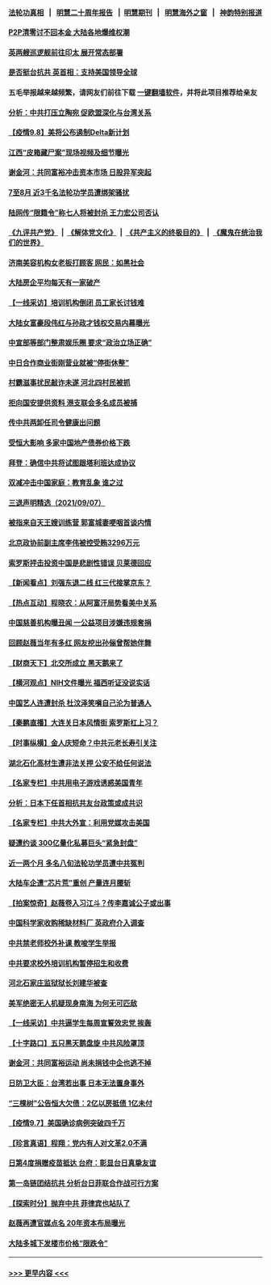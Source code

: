 #### [法轮功真相](https://github.com/gfw-breaker/truth/blob/master/README.md?t=0) &nbsp;&nbsp;|&nbsp;&nbsp; [明慧二十周年报告](https://github.com/gfw-breaker/mh-reports/blob/master/README.md?t=0) &nbsp;&nbsp;|&nbsp;&nbsp;[明慧期刊](https://github.com/gfw-breaker/mh-qikan) &nbsp;&nbsp;|&nbsp;&nbsp; [明慧海外之窗](https://github.com/gfw-breaker/mh-news/blob/master/README.md?t=0) &nbsp;&nbsp;|&nbsp;&nbsp; [神韵特别报道](https://github.com/gfw-breaker/mh-news/blob/master/shenyun.md?t=0)
#### [P2P清零讨不回本金 大陆各地爆维权潮](../pages/nsc413/n13219388.md?t=09082351) 
#### [英两艘巡逻舰前往印太 展开常态部署](../pages/nsc413/n13219596.md?t=09082351) 
#### [是否挺台抗共 英首相：支持美国领导全球](../pages/nsc413/n13219385.md?t=09082351) 
#### 五毛举报越来越频繁，请网友们前往下载 [一键翻墙软件](https://github.com/gfw-breaker/ssr-accounts)，并将此项目推荐给亲友
#### [分析：中共打压立陶宛 促欧盟深化与台湾关系](../pages/nsc413/n13218414.md?t=09082351) 
#### [【疫情9.8】美将公布遏制Delta新计划](../pages/nsc413/n13219000.md?t=09082351) 
#### [江西“皮箱藏尸案”现场视频及细节曝光](../pages/nsc413/n13218908.md?t=09082351) 
#### [谢金河：共同富裕冲击资本市场 日股异军突起](../pages/nsc413/n13218889.md?t=09082351) 
#### [7至8月 近3千名法轮功学员遭绑架骚扰](../pages/nsc413/n13211820.md?t=09082351) 
#### [陆网传“限籍令”称七人将被封杀 王力宏公司否认](../pages/nsc413/n13218090.md?t=09082351) 
#### [《九评共产党》](https://github.com/begood0513/9ping.md/blob/master/README.md) &nbsp;|&nbsp; [《解体党文化》](../../../../jtdwh.md/blob/master/README.md)  &nbsp;|&nbsp; [《共产主义的终极目的》](../../../../gczydzjmd.md/blob/master/README.md) &nbsp;|&nbsp; [《魔鬼在统治我们的世界》](../../../../mgztzwmdsj.md/blob/master/README.md) 
#### [济南美容机构女老板打顾客 网民：如黑社会](../pages/nsc413/n13218907.md?t=09082351) 
#### [大陆房企平均每天有一家破产](../pages/nsc413/n13218413.md?t=09082351) 
#### [【一线采访】培训机构倒闭 员工家长讨钱难](../pages/nsc413/n13218756.md?t=09082351) 
#### [大陆女富豪段伟红与孙政才钱权交易内幕曝光](../pages/nsc413/n13218385.md?t=09082351) 
#### [中宣部等部门整肃娱乐圈 要求“政治立场正确”](../pages/nsc413/n13217445.md?t=09082351) 
#### [中日合作商业街刚营业就被“停街休整”](../pages/nsc413/n13215638.md?t=09082351) 
#### [村霸滋事扰民敲诈未遂 河北四村民被抓](../pages/nsc413/n13218568.md?t=09082351) 
#### [拒向国安提供资料 港支联会多名成员被捕](../pages/nsc413/n13218477.md?t=09082351) 
#### [传中共两卸任司令健康出问题](../pages/nsc413/n13218296.md?t=09082351) 
#### [受恒大影响 多家中国地产债券价格下跌](../pages/nsc413/n13218321.md?t=09082351) 
#### [拜登：确信中共将试图跟塔利班达成协议](../pages/nsc413/n13218094.md?t=09082351) 
#### [双减冲击中国家庭：教育乱象 谁之过](../pages/nsc413/n13213741.md?t=09082351) 
#### [三退声明精选（2021/09/07）](../pages/nsc413/n13218335.md?t=09082351) 
#### [被指来自天王嫂训练营 郭富城妻哽咽首谈内情](../pages/nsc413/n13218036.md?t=09082351) 
#### [北京政协前副主席李伟被控受贿3296万元](../pages/nsc413/n13218099.md?t=09082351) 
#### [索罗斯抨击投资中国是悲剧性错误 贝莱德回应](../pages/nsc413/n13218071.md?t=09082351) 
#### [【新闻看点】刘强东退二线 红三代接掌京东？](../pages/nsc413/n13217800.md?t=09082351) 
#### [【热点互动】程晓农：从阿富汗局势看美中关系](../pages/nsc413/n13212544.md?t=09082351) 
#### [中国慈善机构曝丑闻 一公益项目涉嫌违规套捐](../pages/nsc413/n13217879.md?t=09082351) 
#### [回顾赵薇当年有多红 网友挖出孙俪曾帮她伴舞](../pages/nsc413/n13217860.md?t=09082351) 
#### [【财商天下】北交所成立 黑天鹅来了](../pages/nsc413/n13217782.md?t=09082351) 
#### [【横河观点】NIH文件曝光 福西听证没说实话](../pages/nsc413/n13217983.md?t=09082351) 
#### [中国艺人连遭封杀 杜汶泽笑嗔自己沦为普通人](../pages/nsc413/n13217653.md?t=09082351) 
#### [【秦鹏直播】大连关日本风情街 索罗斯杠上习？](../pages/nsc413/n13217960.md?t=09082351) 
#### [【时事纵横】金人庆短命？中共元老长寿引关注](../pages/nsc413/n13217934.md?t=09082351) 
#### [湖北石化高材生遭非法关押 公安不给任何说法](../pages/nsc413/n13217441.md?t=09082351) 
#### [【名家专栏】中共用电子游戏诱惑美国青年](../pages/nsc413/n13217044.md?t=09082351) 
#### [分析：日本下任首相抗共友台政策或成共识](../pages/nsc413/n13217446.md?t=09082351) 
#### [【名家专栏】中共大外宣：利用党媒攻击美国](../pages/nsc413/n13217022.md?t=09082351) 
#### [疑遭约谈 300亿量化私募巨头“紧急封盘”](../pages/nsc413/n13217706.md?t=09082351) 
#### [近一两个月 多名八旬法轮功学员遭中共冤判](../pages/nsc413/n13216669.md?t=09082351) 
#### [大陆车企遭“芯片荒”重创 产量连月腰斩](../pages/nsc413/n13217564.md?t=09082351) 
#### [【拍案惊奇】赵薇卷入习江斗？传李嘉诚公子或出事](../pages/nsc413/n13217017.md?t=09082351) 
#### [中国科学家收购稀缺材料厂 英政府介入调查](../pages/nsc413/n13217394.md?t=09082351) 
#### [中共禁老师校外补课 教唆学生举报](../pages/nsc413/n13217362.md?t=09082351) 
#### [中共要求校外培训机构暂停招生和收费](../pages/nsc413/n13217431.md?t=09082351) 
#### [河北石家庄监狱狱长刘建华被查](../pages/nsc413/n13217024.md?t=09082351) 
#### [美军绝密无人机疑现身南海 为何无可匹敌](../pages/nsc413/n13217379.md?t=09082351) 
#### [【一线采访】中共逼学生每周宣誓效忠党 挨轰](../pages/nsc413/n13217041.md?t=09082351) 
#### [【十字路口】五只黑天鹅盘旋 中共风险罩顶](../pages/nsc413/n13216994.md?t=09082351) 
#### [谢金河：共同富裕运动 尚未捐钱中企也逃不掉](../pages/nsc413/n13216924.md?t=09082351) 
#### [日防卫大臣：台湾若出事 日本无法置身事外](../pages/nsc413/n13217032.md?t=09082351) 
#### [“三棵树”公告恒大欠债：2亿以房抵债 1亿未付](../pages/nsc413/n13216467.md?t=09082351) 
#### [【疫情9.7】美国确诊病例突破四千万](../pages/nsc413/n13216485.md?t=09082351) 
#### [【珍言真语】程翔：党内有人对文革2.0不满](../pages/nsc413/n13216678.md?t=09082351) 
#### [日第4度捐赠疫苗抵达 台府：彰显台日真挚友谊](../pages/nsc413/n13216726.md?t=09082351) 
#### [第一岛链团结抗共 分析台日菲联合作战可行方案](../pages/nsc413/n13216438.md?t=09082351) 
#### [【探索时分】抛弃中共 菲律宾也站队了](../pages/nsc413/n13210684.md?t=09082351) 
#### [赵薇再遭官媒点名 20年资本布局曝光](../pages/nsc413/n13216420.md?t=09082351) 
#### [大陆多城下发楼市价格“限跌令”](../pages/nsc413/n13216039.md?t=09082351) 

----
#### [ >>> 更早内容 <<< ](../indexes/nsc413-earlier.md)
